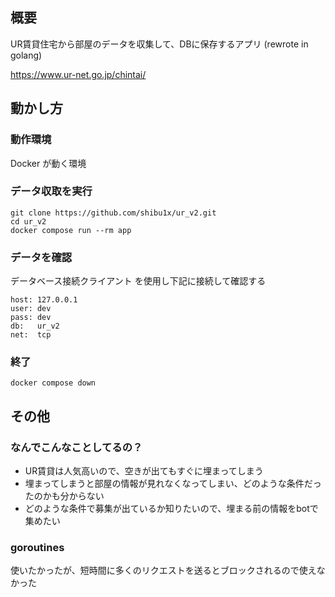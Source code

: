 ## 概要

UR賃貸住宅から部屋のデータを収集して、DBに保存するアプリ (rewrote in golang)

https://www.ur-net.go.jp/chintai/

## 動かし方

### 動作環境

Docker が動く環境

### データ収取を実行

```
git clone https://github.com/shibu1x/ur_v2.git
cd ur_v2
docker compose run --rm app
```

### データを確認

データベース接続クライアント を使用し下記に接続して確認する
```
host: 127.0.0.1
user: dev
pass: dev
db:   ur_v2
net:  tcp
```

### 終了

```
docker compose down
```

## その他

### なんでこんなことしてるの？

- UR賃貸は人気高いので、空きが出てもすぐに埋まってしまう
- 埋まってしまうと部屋の情報が見れなくなってしまい、どのような条件だったのかも分からない
- どのような条件で募集が出ているか知りたいので、埋まる前の情報をbotで集めたい

### goroutines

使いたかったが、短時間に多くのリクエストを送るとブロックされるので使えなかった

